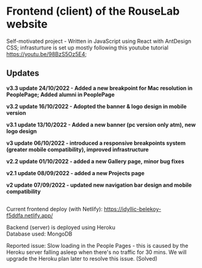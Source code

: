 # Frontend (client) of the RouseLab website
Self-motivated project - Written in JavaScript using React with AntDesign CSS; infrasturture is set up mostly following this youtube tutorial https://youtu.be/98BzS5Oz5E4; 

## Updates
**v3.3 update 24/10/2022 - Added a new breakpoint for Mac resolution in PeoplePage; Added alumni in PeoplePage**

**v3.2 update 16/10/2022 - Adopted the banner & logo design in mobile version**

**v3.1 update 13/10/2022 - Added a new banner (pc version only atm), new logo design**

**v3 update 06/10/2022 - introduced a responsive breakpoints system (greater mobile compatibility), improved infrastructure**

**v2.2 update 01/10/2022 - added a new Gallery page, minor bug fixes**

**v2.1 update 08/09/2022 - added a new Projects page**

**v2 update 07/09/2022 - updated new navigation bar design and mobile compatibility**

##
Current frontend deploy (with Netlify): https://idyllic-belekoy-f5ddfa.netlify.app/

Backend (server) is deployed using Heroku <br />
Database used: MongoDB

Reported issue: Slow loading in the People Pages - this is caused by the Heroku server falling asleep when there's no traffic for 30 mins. We will upgrade the Heroku plan later to resolve this issue.  (Solved)
